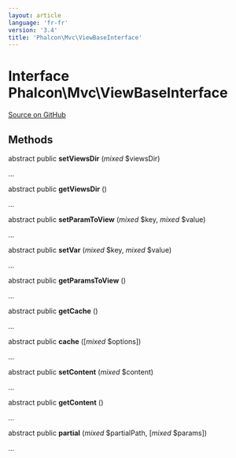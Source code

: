 ```yaml
---
layout: article
language: 'fr-fr'
version: '3.4'
title: 'Phalcon\Mvc\ViewBaseInterface'
---
```


# Interface **Phalcon\Mvc\ViewBaseInterface**

<a href="https://github.com/phalcon/cphalcon/tree/v3.4.0/phalcon/mvc/viewbaseinterface.zep" class="btn btn-default btn-sm">Source on GitHub</a>

## Methods

abstract public **setViewsDir** (*mixed* $viewsDir)

...

abstract public **getViewsDir** ()

...

abstract public **setParamToView** (*mixed* $key, *mixed* $value)

...

abstract public **setVar** (*mixed* $key, *mixed* $value)

...

abstract public **getParamsToView** ()

...

abstract public **getCache** ()

...

abstract public **cache** ([*mixed* $options])

...

abstract public **setContent** (*mixed* $content)

...

abstract public **getContent** ()

...

abstract public **partial** (*mixed* $partialPath, [*mixed* $params])

...